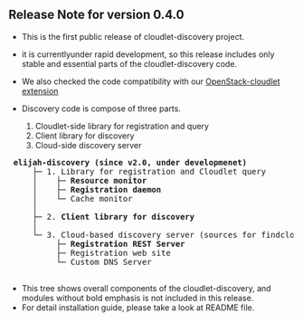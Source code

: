 Release Note for version 0.4.0
------------------------------

- This is the first public release of cloudlet-discovery project.
- it is currentlyunder rapid development, so this release includes only stable and essential
parts of the cloudlet-discovery code.
- We also checked the code compatibility with our [OpenStack-cloudlet extension](https://github.com/cmusatyalab/elijah-openstack)

- Discovery code is compose of three parts.
  1. Cloudlet-side library for registration and query  
  2. Client library for discovery  
  3. Cloud-side discovery server  

<pre>
<b> elijah-discovery (since v2.0, under developmenet)</b>
     ├─ 1. Library for registration and Cloudlet query  
     │    ├─ <b>Resource monitor</b>
     │    ├─ <b>Registration daemon</b>
     │    └─ Cache monitor
     │
     ├─ 2. <b>Client library for discovery</b>
     │
     └─ 3. Cloud-based discovery server (sources for findcloudlet.org)
          ├─ <b>Registration REST Server</b>
          ├─ Registration web site
          └─ Custom DNS Server

</pre>

- This tree shows overall components of the cloudlet-discovery, and modules without bold emphasis is not included in this release.
- For detail installation guide, please take a look at README file.
